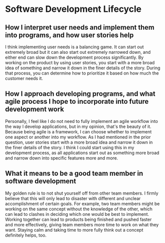 # Software Development Lifecycle

## How I interpret user needs and implement them into programs, and how user stories help

I think implementing user needs is a balancing game.  It can start out extremely broad but it can also start out extremely narrowed down, and either end can slow down the development process significantly.  By working on the product by using user stories, you start with a more broad idea of something and narrow it down in the finer details of the story.  During that process, you can determine how to prioritize it based on how much the customer needs it.

## How I approach developing programs, and what agile process I hope to incorporate into future development work

Personally, I feel like I do not need to fully implement an agile workflow into the way I develop applications, but in my opinion, that's the beauty of it.  Because being agile is a framework, I can choose whether to implement one aspect or another into my workflow.  As I had mentioned in the prior question, user stories start with a more broad idea and narrow it down in the finer details of the story.  I think I could start using this in my development process, as all applications start out as something more broad and narrow down into specific features more and more.

## What it means to be a good team member in software development

My golden rule is to not shut yourself off from other team members.  I firmly believe that this will only lead to disaster with different and unclear accomplishment of certain goals.  For example, two team members might be working on the same concept without the knowledge of the other, which can lead to clashes in deciding which one would be best to implement.  Working together can lead to products being finished and pushed faster and more effectively, giving team members more time to work on what they want.  Staying calm and taking time to more fully think out a concept definitely helps, too.

